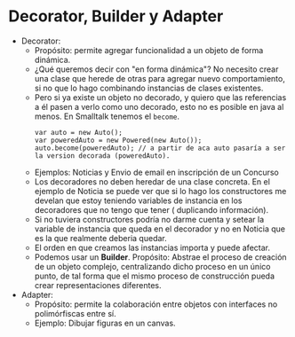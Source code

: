 # Decorator, Builder y Adapter

- Decorator:
    - Propósito: permite agregar funcionalidad a un objeto de forma dinámica.
    - ¿Qué queremos decir con "en forma dinámica"? No necesito crear una clase que herede de otras para agregar nuevo
      comportamiento, si no que lo hago combinando instancias de clases existentes.
    - Pero si ya existe un objeto no decorado, y quiero que las referencias a él pasen a verlo como uno decorado,
      esto no es posible en java al menos. En Smalltalk tenemos el `become`.
      ```
      var auto = new Auto();
      var poweredAuto = new Powered(new Auto());
      auto.become(poweredAuto); // a partir de aca auto pasaría a ser la version decorada (poweredAuto).
      ```
    - Ejemplos: Noticias y Envio de email en inscripción de un Concurso
    - Los decoradores no deben heredar de una clase concreta. En el ejemplo de Noticia se puede ver que si lo hago
      los constructores me develan que estoy teniendo variables de instancia en los decoradores que no tengo que tener (
      duplicando información).
    - Si no tuviera constructores podría no darme cuenta y setear la variable de instancia que queda en el decorador y
      no en Noticia que es la que realmente deberia quedar.
    - El orden en que creamos las instancias importa y puede afectar.
    - Podemos usar un **Builder**. Propósito: Abstrae el proceso de creación de un objeto complejo, centralizando dicho
      proceso en un único punto, de tal forma que el mismo proceso de construcción pueda crear representaciones
      diferentes.
- Adapter:
    - Propósito: permite la colaboración entre objetos con interfaces no polimórfiscas entre sí.
    - Ejemplo: Dibujar figuras en un canvas.